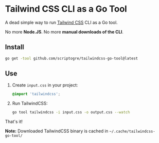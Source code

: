 # Tailwind CSS CLI as a Go Tool

A dead simple way to run [Tailwind CSS](https://tailwindcss.com/) CLI as a Go tool.

No more **Node.JS**. No more **manual downloads of the CLI**.

## Install

```bash
go get -tool github.com/scriptogre/tailwindcss-go-tool@latest
```

## Use

1. Create `input.css` in your project:
   ```css
   @import 'tailwindcss';
   ```

2. Run TailwindCSS:
   ```bash
   go tool tailwindcss -i input.css -o output.css --watch
   ```

That's it!

**Note:** Downloaded TailwindCSS binary is cached in `~/.cache/tailwindcss-go-tool/`
